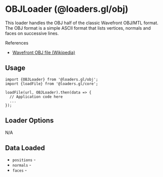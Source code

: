 # OBJLoader (@loaders.gl/obj)

This loader handles the OBJ half of the classic Wavefront OBJ/MTL format. The OBJ format is a simple ASCII format that lists vertices, normals and faces on successive lines.

References

* [Wavefront OBJ file (Wikipedia)](https://en.wikipedia.org/wiki/Wavefront_.obj_file)


## Usage

```
import {OBJLoader} from '@loaders.gl/obj';
import {loadFile} from '@loaders.gl/core';

loadFile(url, OBJLoader).then(data => {
  // Application code here
  ...
});
```


## Loader Options

N/A


## Data Loaded

* `positions` -
* `normals` -
* `faces` -

